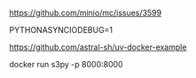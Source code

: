 https://github.com/minio/mc/issues/3599


PYTHONASYNCIODEBUG=1

https://github.com/astral-sh/uv-docker-example

docker run s3py -p 8000:8000